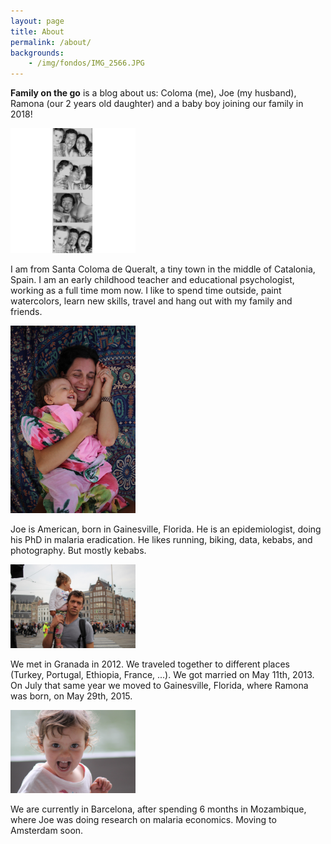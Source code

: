 ```yaml
---
layout: page
title: About
permalink: /about/
backgrounds:
    - /img/fondos/IMG_2566.JPG
---
```


**Family on the go** is a blog about us: Coloma (me), Joe (my husband), Ramona (our 2 years old daughter) and a baby boy joining our family in 2018!

<a href="/img/Instasize_0707113437.jpg"> <img border="0" alt="Caption goes here" src = "/img/Instasize_0707113437.jpg" width = "200"></a>


I am from Santa Coloma de Queralt, a tiny town in the middle of Catalonia, Spain. I am an early childhood teacher and educational psychologist, working as a full time mom now. I like to spend time outside, paint watercolors, learn new skills, travel and hang out with my family and friends.

<a href="/img/ourstory/IMG_5457.JPG"> <img border="0" alt="Caption goes here" src = "/img/ourstory/IMG_5457.JPG" width = "200"></a>

<script async src="//pagead2.googlesyndication.com/pagead/js/adsbygoogle.js"></script>
<!-- 2n family ad -->
<ins class="adsbygoogle"
     style="display:block"
     data-ad-client="ca-pub-7902219614622730"
     data-ad-slot="4537335602"
     data-ad-format="auto"></ins>
<script>
(adsbygoogle = window.adsbygoogle || []).push({});
</script>

Joe is American, born in Gainesville, Florida. He is an epidemiologist, doing his PhD in malaria eradication. He likes running, biking, data, kebabs, and photography. But mostly kebabs.

<a href="/img/ourstory/IMG_5994.JPG"> <img border="0" alt="Caption goes here" src = "/img/ourstory/IMG_5994.JPG" width = "200"></a>

We met in Granada in 2012. We traveled together to different places (Turkey, Portugal, Ethiopia, France, ...). We got married on May 11th, 2013. On July that same year we moved to Gainesville, Florida, where Ramona was born, on May 29th, 2015.

<a href="/img/ourstory/DSCF7021.JPG"> <img border="0" alt="Caption goes here" src = "/img/ourstory/DSCF7021.JPG" width = "200"></a>

We are currently in Barcelona, after spending 6 months in Mozambique, where Joe was doing research on malaria economics. Moving to Amsterdam soon.
